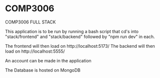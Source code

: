 # COMP3006
COMP3006 FULL STACK

This application is to be run by running a bash script that cd's into "stack/frontend" and "stack/backend" followed by "npm run dev" in each.

The frontend will then load on http://localhost:5173/ 
The backend will then load on http://localhost:5555/

An account can be made in the application

The Database is hosted on MongoDB
